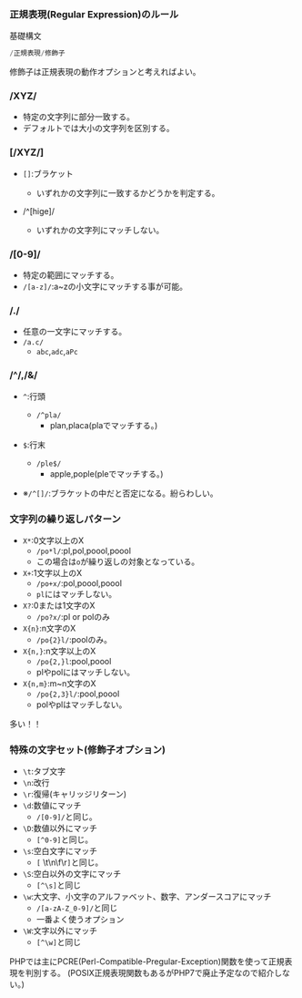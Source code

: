 ### 正規表現(Regular Expression)のルール

基礎構文

```php
/正規表現/修飾子
```

修飾子は正規表現の動作オプションと考えればよい。

### /XYZ/

- 特定の文字列に部分一致する。
- デフォルトでは大小の文字列を区別する。

### [/XYZ/]

- `[]`:ブラケット
  - いずれかの文字列に一致するかどうかを判定する。

- /^[hige]/
  - いずれかの文字列にマッチしない。
  
### /[0-9]/

- 特定の範囲にマッチする。
- `/[a-z]/`:a~zの小文字にマッチする事が可能。

### /./

- 任意の一文字にマッチする。
- `/a.c/`
  - `abc`,`adc`,`aPc`

### /^/,/&/

- `^`:行頭
  - `/^pla/`
    - plan,placa(plaでマッチする。)
- `$`:行末
  - `/ple$/`
    - apple,pople(pleでマッチする。)

- ※`/^[]/`:ブラケットの中だと否定になる。紛らわしい。


### 文字列の繰り返しパターン

- `X*`:0文字以上のX
  - `/po*l/`:pl,pol,poool,poool
  - この場合は`o`が繰り返しの対象となっている。
- `X+`:1文字以上のX
  - `/po+x/`:pol,poool,poool
  - `pl`にはマッチしない。
- `X?`:0または1文字のX
  - `/po?x/`:pl or polのみ
- `X{n}`:n文字のX
  - `/po{2}l/`:poolのみ。
- `X{n,}`:n文字以上のX
  - `/po{2,}l`:pool,poool
  - plやpolにはマッチしない。
- `X{n,m}`:m~n文字のX
  - `/po{2,3}l/`:pool,poool
  - polやplはマッチしない。
  
 多い！！
 
 ### 特殊の文字セット(修飾子オプション)
 
 - `\t`:タブ文字
 - `\n`:改行
 - `\r`:復帰(キャリッジリターン)
 - `\d`:数値にマッチ
   - `/[0-9]/`と同じ。
 - `\D`:数値以外にマッチ
   - `[^0-9]`と同じ。
 - `\s`:空白文字にマッチ
   - `[` \t\n\f\r`]`と同じ。
 - `\S`:空白以外の文字にマッチ
   - `[^\s]`と同じ
 - `\w`:大文字、小文字のアルファベット、数字、アンダースコアにマッチ
   - `/[a-zA-Z_0-9]/`と同じ
   - 一番よく使うオプション
 - `\W`:文字以外にマッチ
   - `[^\w]`と同じ
 
 PHPでは主にPCRE(Perl-Compatible-Pregular-Exception)関数を使って正規表現を判別する。
 (POSIX正規表現関数もあるがPHP7で廃止予定なので紹介しない。)